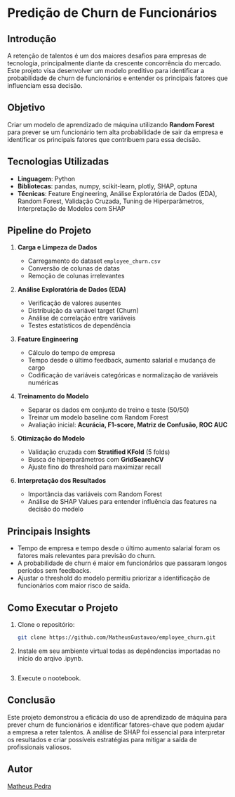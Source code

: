 # Predição de Churn de Funcionários

## Introdução
A retenção de talentos é um dos maiores desafios para empresas de tecnologia, principalmente diante da crescente concorrência do mercado. Este projeto visa desenvolver um modelo preditivo para identificar a probabilidade de churn de funcionários e entender os principais fatores que influenciam essa decisão.

## Objetivo
Criar um modelo de aprendizado de máquina utilizando **Random Forest** para prever se um funcionário tem alta probabilidade de sair da empresa e identificar os principais fatores que contribuem para essa decisão.

## Tecnologias Utilizadas
- **Linguagem**: Python
- **Bibliotecas**: pandas, numpy, scikit-learn, plotly, SHAP, optuna
- **Técnicas**: Feature Engineering, Análise Exploratória de Dados (EDA), Random Forest, Validação Cruzada, Tuning de Hiperparâmetros, Interpretação de Modelos com SHAP

## Pipeline do Projeto
1. **Carga e Limpeza de Dados**
   - Carregamento do dataset `employee_churn.csv`
   - Conversão de colunas de datas
   - Remoção de colunas irrelevantes

2. **Análise Exploratória de Dados (EDA)**
   - Verificação de valores ausentes
   - Distribuição da variável target (Churn)
   - Análise de correlação entre variáveis
   - Testes estatísticos de dependência

3. **Feature Engineering**
   - Cálculo do tempo de empresa
   - Tempo desde o último feedback, aumento salarial e mudança de cargo
   - Codificação de variáveis categóricas e normalização de variáveis numéricas

4. **Treinamento do Modelo**
   - Separar os dados em conjunto de treino e teste (50/50)
   - Treinar um modelo baseline com Random Forest
   - Avaliação inicial: **Acurácia, F1-score, Matriz de Confusão, ROC AUC**

5. **Otimização do Modelo**
   - Validação cruzada com **Stratified KFold** (5 folds)
   - Busca de hiperparâmetros com **GridSearchCV**
   - Ajuste fino do threshold para maximizar recall

6. **Interpretação dos Resultados**
   - Importância das variáveis com Random Forest
   - Análise de SHAP Values para entender influência das features na decisão do modelo

## Principais Insights
- Tempo de empresa e tempo desde o último aumento salarial foram os fatores mais relevantes para previsão do churn.
- A probabilidade de churn é maior em funcionários que passaram longos períodos sem feedbacks.
- Ajustar o threshold do modelo permitiu priorizar a identificação de funcionários com maior risco de saída.

## Como Executar o Projeto
1. Clone o repositório:
   ```bash
   git clone https://github.com/MatheusGustavoo/employee_churn.git
   ```
2. Instale em seu ambiente virtual todas as depêndencias importadas no inicio do arqivo .ipynb.
   ```
3. Execute o nootebook.

## Conclusão
Este projeto demonstrou a eficácia do uso de aprendizado de máquina para prever churn de funcionários e identificar fatores-chave que podem ajudar a empresa a reter talentos. A análise de SHAP foi essencial para interpretar os resultados e criar possíveis estratégias para mitigar a saída de profissionais valiosos.

## Autor
[Matheus Pedra](https://www.linkedin.com/in/matheus-gustavo11)

